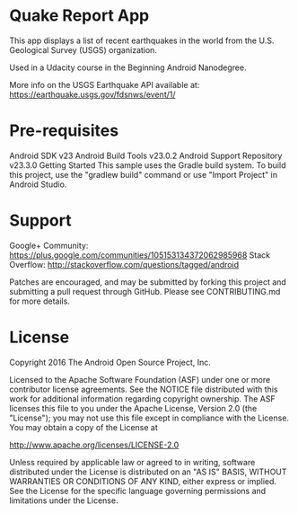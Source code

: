 # Quake Report App

This app displays a list of recent earthquakes in the world from the U.S. Geological Survey (USGS) organization.

Used in a Udacity course in the Beginning Android Nanodegree.

More info on the USGS Earthquake API available at: https://earthquake.usgs.gov/fdsnws/event/1/

# Pre-requisites

Android SDK v23
Android Build Tools v23.0.2
Android Support Repository v23.3.0
Getting Started
This sample uses the Gradle build system. To build this project, use the "gradlew build" command or use "Import Project" in Android Studio.

# Support

Google+ Community: https://plus.google.com/communities/105153134372062985968
Stack Overflow: http://stackoverflow.com/questions/tagged/android

Patches are encouraged, and may be submitted by forking this project and submitting a pull request through GitHub. Please see CONTRIBUTING.md for more details.

# License

Copyright 2016 The Android Open Source Project, Inc.

Licensed to the Apache Software Foundation (ASF) under one or more contributor license agreements. See the NOTICE file distributed with this work for additional information regarding copyright ownership. The ASF licenses this file to you under the Apache License, Version 2.0 (the "License"); you may not use this file except in compliance with the License. You may obtain a copy of the License at

http://www.apache.org/licenses/LICENSE-2.0

Unless required by applicable law or agreed to in writing, software distributed under the License is distributed on an "AS IS" BASIS, WITHOUT WARRANTIES OR CONDITIONS OF ANY KIND, either express or implied. See the License for the specific language governing permissions and limitations under the License.


